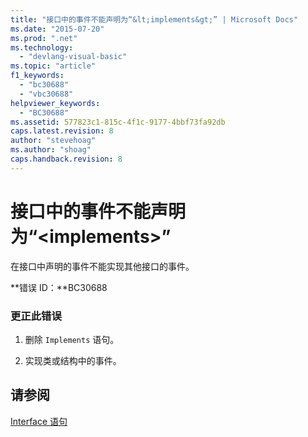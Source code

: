 ```yaml
---
title: "接口中的事件不能声明为“&lt;implements&gt;” | Microsoft Docs"
ms.date: "2015-07-20"
ms.prod: ".net"
ms.technology: 
  - "devlang-visual-basic"
ms.topic: "article"
f1_keywords: 
  - "bc30688"
  - "vbc30688"
helpviewer_keywords: 
  - "BC30688"
ms.assetid: 577823c1-815c-4f1c-9177-4bbf73fa92db
caps.latest.revision: 8
author: "stevehoag"
ms.author: "shoag"
caps.handback.revision: 8
---
```

# 接口中的事件不能声明为“&lt;implements&gt;”
在接口中声明的事件不能实现其他接口的事件。  
  
 **错误 ID：**BC30688  
  
### 更正此错误  
  
1.  删除 `Implements` 语句。  
  
2.  实现类或结构中的事件。  
  
## 请参阅  
 [Interface 语句](../../visual-basic/language-reference/statements/interface-statement.md)